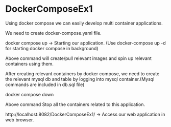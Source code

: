 # DockerComposeEx1
Using docker compose we can easily develop multi container applications.

We need to create docker-compose.yaml file.

docker compose up -> Starting our application. (Use docker-compose up -d for starting docker compose in background)

Above command will create/pull relevant images and spin up  relevant containers using them.

After creating relevant containers by docker compose,  we need to create the relevant mysql db and table by logging
into mysql container.(Mysql commands are included in db.sql file)

docker compose down

Above command Stop all the containers related to this application.

http://localhost:8082/DockerComposeEx1/ -> Access our web application in web browser.